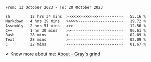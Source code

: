 <!--START_SECTION:waka-->

```txt
From: 13 October 2023 - To: 20 October 2023

sh         12 hrs 34 mins  >>>>>>>>>>>>>>-----------   55.16 %
Markdown   4 hrs 29 mins   >>>>>--------------------   19.72 %
Assembly   2 hrs 51 mins   >>>----------------------   12.56 %
C++        1 hr 30 mins    >>-----------------------   06.61 %
Bash       28 mins         >------------------------   02.09 %
Text       28 mins         >------------------------   02.09 %
C          22 mins         -------------------------   01.67 %
```

<!--END_SECTION:waka-->

<!-- [![grayxu's github stats](https://github-readme-stats.vercel.app/api?username=grayxu&count_private=true&show_icons=true)](https://github.com/grayxu) -->

✔ Know more about me: [About - Gray's grind](https://www.grayxu.cn/)
